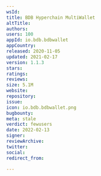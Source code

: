 ```yaml
---
wsId: 
title: BDB Hyperchain MultiWallet
altTitle: 
authors: 
users: 100
appId: io.bdb.bdbwallet
appCountry: 
released: 2020-11-05
updated: 2021-02-17
version: 1.1.3
stars: 
ratings: 
reviews: 
size: 5.1M
website: 
repository: 
issue: 
icon: io.bdb.bdbwallet.png
bugbounty: 
meta: stale
verdict: fewusers
date: 2022-02-13
signer: 
reviewArchive: 
twitter: 
social: 
redirect_from: 

---
```


